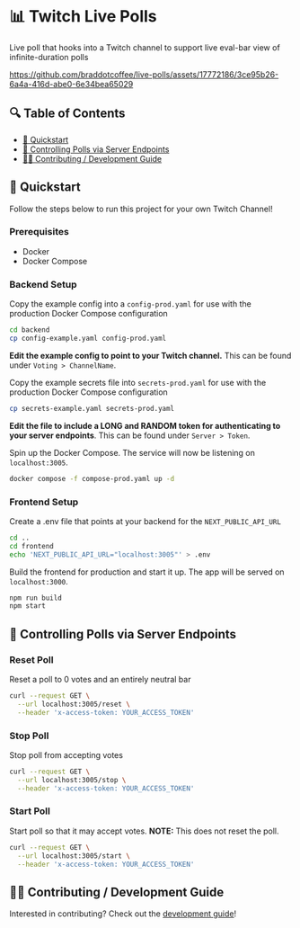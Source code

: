 # 📊 Twitch Live Polls
Live poll that hooks into a Twitch channel to support live eval-bar view of infinite-duration polls 

https://github.com/braddotcoffee/live-polls/assets/17772186/3ce95b26-6a4a-416d-abe0-6e34bea65029



## 🔍 Table of Contents
* [🚀 Quickstart](#🚀-quickstart)
* [🎡 Controlling Polls via Server Endpoints](#🎡-controlling-polls-via-server-endpoints)
* [👩‍💻 Contributing / Development Guide](#👩‍💻-contributing--development-guide)

## 🚀 Quickstart

Follow the steps below to run this project for your own Twitch Channel!

### Prerequisites
* Docker
* Docker Compose

### Backend Setup
Copy the example config into a `config-prod.yaml` for use with the production Docker Compose configuration
```bash
cd backend
cp config-example.yaml config-prod.yaml
```

**Edit the example config to point to your Twitch channel.** This can be found under `Voting > ChannelName`.

Copy the example secrets file into `secrets-prod.yaml` for use with the production Docker Compose configuration
```bash
cp secrets-example.yaml secrets-prod.yaml
```

**Edit the file to include a LONG and RANDOM token for authenticating to your server endpoints**. This can be found under `Server > Token`.

Spin up the Docker Compose. The service will now be listening on `localhost:3005`.
```bash
docker compose -f compose-prod.yaml up -d
```

### Frontend Setup
Create a .env file that points at your backend for the `NEXT_PUBLIC_API_URL`
```bash
cd ..
cd frontend
echo 'NEXT_PUBLIC_API_URL="localhost:3005"' > .env
```

Build the frontend for production and start it up. The app will be served on `localhost:3000`.
```bash
npm run build
npm start
```

## 🎡 Controlling Polls via Server Endpoints

### Reset Poll
Reset a poll to 0 votes and an entirely neutral bar
```bash
curl --request GET \
  --url localhost:3005/reset \
  --header 'x-access-token: YOUR_ACCESS_TOKEN'
```

### Stop Poll
Stop poll from accepting votes
```bash
curl --request GET \
  --url localhost:3005/stop \
  --header 'x-access-token: YOUR_ACCESS_TOKEN'
```

### Start Poll
Start poll so that it may accept votes. **NOTE:** This does not reset the poll.
```bash
curl --request GET \
  --url localhost:3005/start \
  --header 'x-access-token: YOUR_ACCESS_TOKEN'
```

## 👩‍💻 Contributing / Development Guide
Interested in contributing? Check out the [development guide](docs/CONTRIBUTING.md)!
